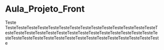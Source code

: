 # Aula_Projeto_Front

Teste TesteTesteTesteTesteTesteTesteTesteTesteTesteTesteTesteTesteTesteTesteTesteTesteTesteTesteTesteTesteTesteTesteTesteTesteTesteTesteTesteTesteTesteTesteTesteTesteTesteTesteTesteTesteTesteTesteTesteTesteTesteTesteTeste